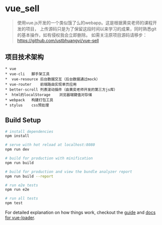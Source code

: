 # vue_sell

> 使用vue.js开发的一个类似饿了么的webapp。这是根据黄奕老师的课程开发的项目，
上传源码只是为了保留这段时间以来学习的成果，同时熟悉git的基本操作，如有侵权我会立即删除。
如需关注原项目源码请移步：https://github.com/ustbhuangyi/vue-sell

## 项目技术架构

	* vue
	* vue-cli	脚手架工具
	*  vue-resource 后台数据交互（后台数据通过mock）
	* vue-router	前端路由实现单页应用
	* better-scroll 列表滚动插件（由黄奕老师开发的第三方js库）
	*  html的localStorage	浏览器端键值对存储
	* webpack	构建打包工具
	* stylus	css预处理



## Build Setup

``` bash
# install dependencies
npm install

# serve with hot reload at localhost:8080
npm run dev

# build for production with minification
npm run build

# build for production and view the bundle analyzer report
npm run build --report

# run e2e tests
npm run e2e

# run all tests
npm test
```

For detailed explanation on how things work, checkout the [guide](http://vuejs-templates.github.io/webpack/) and [docs for vue-loader](http://vuejs.github.io/vue-loader).
